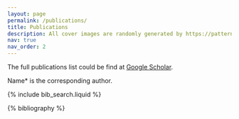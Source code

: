 ```yaml
---
layout: page
permalink: /publications/
title: Publications
description: All cover images are randomly generated by https://pattern.monster, thanks!
nav: true
nav_order: 2
---
```


<!-- _pages/publications.md -->

The full publications list could be find at [Google Scholar](https://scholar.google.com/citations?user=HhRMqR0AAAAJ).

Name\* is the corresponding author.

<!-- Bibsearch Feature -->

{% include bib_search.liquid %}

<div class="publications">

{% bibliography %}

</div>
